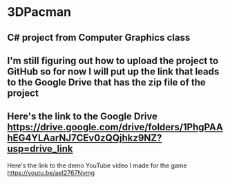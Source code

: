 # 3DPacman
C# project from Computer Graphics class
---------------------------------------------------------------------------------------------------
I'm still figuring out how to upload the project to GitHub 
so for now I will put up the link that leads to the 
Google Drive that has the zip file of the project
---------------------------------------------------------------------------------------------------
Here's the link to the Google Drive
https://drive.google.com/drive/folders/1PhgPAAhEG4YLAarNJ7CEv0zQQjhkz9NZ?usp=drive_link
---------------------------------------------------------------------------------------------------
Here's the link to the demo YouTube video I made for the game 
https://youtu.be/aeI2767Nymg




